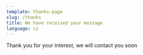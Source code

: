 ```yaml
---
template: thanks-page
slug: /thanks
title: We have received your message
language: cz
---
```


Thank you for your interest, we will contact you soon